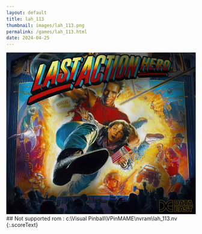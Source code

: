 ```yaml
---
layout: default
title: lah_113
thumbnail: images/lah_113.png
permalink: /games/lah_113.html
date: 2024-04-25
---
```


<img src="../images/lah_113.png" class="gameThumbnail img-fluid mx-auto align-middle">
## Not supported rom : c:\Visual Pinball\VPinMAME\nvram\lah_113.nv
{:.scoreText}

